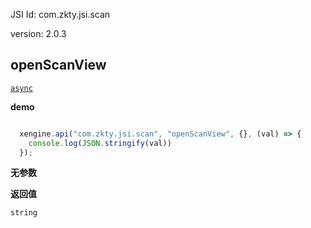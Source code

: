 





JSI Id: com.zkty.jsi.scan

version: 2.0.3



## openScanView
[`async`](/docs/modules/模块-规范?id=jsi-调用)

**demo**
``` js

  xengine.api("com.zkty.jsi.scan", "openScanView", {}, (val) => {
    console.log(JSON.stringify(val))
  });

``` 

**无参数**

**返回值**
``` js
string
``` 


    

